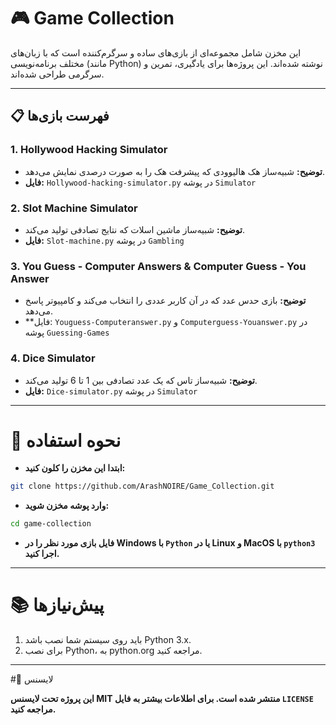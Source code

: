 # 🎮 Game Collection

این مخزن شامل مجموعه‌ای از بازی‌های ساده و سرگرم‌کننده است که با زبان‌های مختلف برنامه‌نویسی (مانند Python) نوشته شده‌اند. این پروژه‌ها برای یادگیری، تمرین و سرگرمی طراحی شده‌اند.

---

## 📋 فهرست بازی‌ها

### 1. **Hollywood Hacking Simulator**
- **توضیح:** شبیه‌ساز هک هالیوودی که پیشرفت هک را به صورت درصدی نمایش می‌دهد.
- **فایل:** `Hollywood-hacking-simulator.py` در پوشه `Simulator`


### 2. **Slot Machine Simulator**
- **توضیح:** شبیه‌ساز ماشین اسلات که نتایج تصادفی تولید می‌کند.
- **فایل:** `Slot-machine.py` در پوشه `Gambling`



### 3. **You Guess - Computer Answers & Computer Guess - You Answer**
- **توضیح:** بازی حدس عدد که در آن کاربر عددی را انتخاب می‌کند و کامپیوتر پاسخ می‌دهد.
- **فایل: `Youguess-Computeranswer.py` و `Computerguess-Youanswer.py` در پوشه `Guessing-Games`


### 4. **Dice Simulator**
- **توضیح:** شبیه‌ساز تاس که یک عدد تصادفی بین 1 تا 6 تولید می‌کند.
- **فایل:** `Dice-simulator.py` در پوشه `Simulator`


---
# 🚀 نحوه استفاده
- **ابتدا این مخزن را کلون کنید:**
```bash
git clone https://github.com/ArashNOIRE/Game_Collection.git
```
- **وارد پوشه مخزن شوید:**
```bash
cd game-collection
```
- **فایل بازی مورد نظر را در Windows با `Python` یا در Linux و MacOS با `python3` اجرا کنید.**


---
# 📚 پیش‌نیازها
1.  باید روی سیستم شما نصب باشد Python 3.x.
2. برای نصب Python، به python.org مراجعه کنید.


---
#📜 لایسنس

**این پروژه تحت لایسنس MIT منتشر شده است. برای اطلاعات بیشتر به فایل `LICENSE` مراجعه کنید.**




